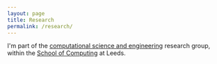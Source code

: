 ```yaml
---
layout: page
title: Research
permalink: /research/
---
```


I'm part of the [computational science and engineering][CSE] research group, within the [School of Computing][SoC] at Leeds.

<!--![My helpful screenshot]({{ "/assets/rfn_example.png" | absolute_url }})-->

[SoC]: https://engineering.leeds.ac.uk/computing
[CSE]: https://institutes.engineering.leeds.ac.uk/computing/research/cse/